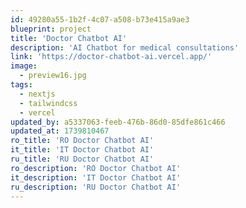 ```yaml
---
id: 49280a55-1b2f-4c07-a508-b73e415a9ae3
blueprint: project
title: 'Doctor Chatbot AI'
description: 'AI Chatbot for medical consultations'
link: 'https://doctor-chatbot-ai.vercel.app/'
image:
  - preview16.jpg
tags:
  - nextjs
  - tailwindcss
  - vercel
updated_by: a5337063-feeb-476b-86d0-85dfe861c466
updated_at: 1739810467
ro_title: 'RO Doctor Chatbot AI'
it_title: 'IT Doctor Chatbot AI'
ru_title: 'RU Doctor Chatbot AI'
ro_description: 'RO Doctor Chatbot AI'
it_description: 'IT Doctor Chatbot AI'
ru_description: 'RU Doctor Chatbot AI'
---
```

